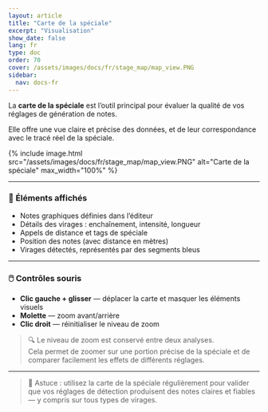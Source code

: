 ```yaml
---
layout: article
title: "Carte de la spéciale"
excerpt: "Visualisation"
show_date: false
lang: fr
type: doc
order: 70
cover: /assets/images/docs/fr/stage_map/map_view.PNG
sidebar:
  nav: docs-fr
---
```


La **carte de la spéciale** est l’outil principal pour évaluer la qualité de vos réglages de génération de notes.

Elle offre une vue claire et précise des données, et de leur correspondance avec le tracé réel de la spéciale.

{% include image.html
   src="/assets/images/docs/fr/stage_map/map_view.PNG"
   alt="Carte de la spéciale"
   max_width="100%" %}

---

### 🧾 Éléments affichés

- Notes graphiques définies dans l’éditeur  
- Détails des virages : enchaînement, intensité, longueur  
- Appels de distance et tags de spéciale  
- Position des notes (avec distance en mètres)  
- Virages détectés, représentés par des segments bleus

---

### 🖱️ Contrôles souris

- **Clic gauche + glisser** — déplacer la carte et masquer les éléments visuels  
- **Molette** — zoom avant/arrière  
- **Clic droit** — réinitialiser le niveau de zoom

> 🔍 Le niveau de zoom est conservé entre deux analyses.  
> Cela permet de zoomer sur une portion précise de la spéciale et de comparer facilement les effets de différents réglages.

---

> 🧩 Astuce : utilisez la carte de la spéciale régulièrement pour valider que vos réglages de détection produisent des notes claires et fiables — y compris sur tous types de virages.
